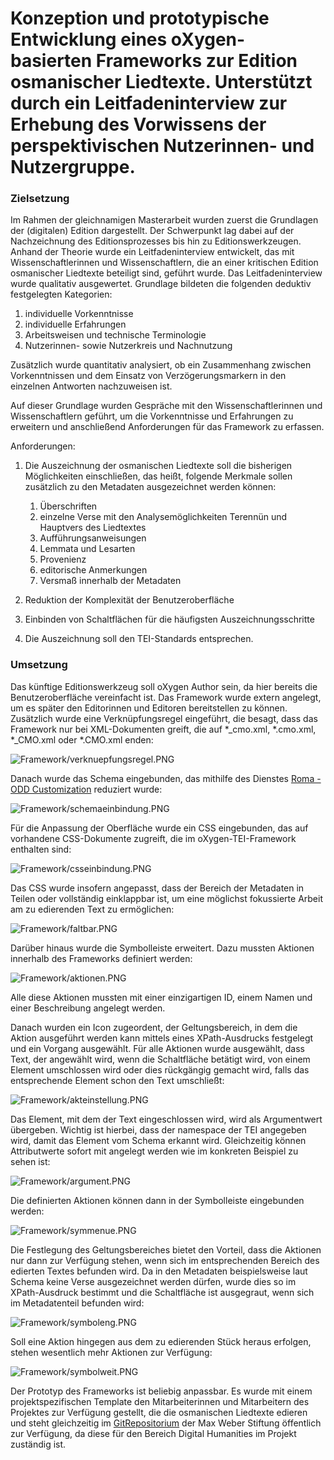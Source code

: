 # Konzeption und prototypische Entwicklung eines oXygen-basierten Frameworks zur Edition osmanischer Liedtexte. Unterstützt durch ein Leitfadeninterview zur Erhebung des Vorwissens der perspektivischen Nutzerinnen- und Nutzergruppe.

### Zielsetzung
Im Rahmen der gleichnamigen Masterarbeit wurden zuerst die Grundlagen der (digitalen) Edition dargestellt. Der Schwerpunkt lag dabei auf der Nachzeichnung des Editionsprozesses bis hin zu Editionswerkzeugen.
Anhand der Theorie wurde ein Leitfadeninterview entwickelt, das mit Wissenschaftlerinnen und Wissenschaftlern, die an einer kritischen Edition osmanischer Liedtexte beteiligt sind, geführt wurde. Das Leitfadeninterview wurde qualitativ ausgewertet. Grundlage bildeten die folgenden deduktiv festgelegten Kategorien:

1. individuelle Vorkenntnisse
1. individuelle Erfahrungen
1. Arbeitsweisen und technische Terminologie
1. Nutzerinnen- sowie Nutzerkreis und Nachnutzung

Zusätzlich wurde quantitativ analysiert, ob ein Zusammenhang zwischen Vorkenntnissen und dem Einsatz von Verzögerungsmarkern in den einzelnen Antworten nachzuweisen ist.

Auf dieser Grundlage wurden Gespräche mit den Wissenschaftlerinnen und Wissenschaftlern geführt, um die Vorkenntnisse und Erfahrungen zu erweitern und anschließend Anforderungen für das Framework zu erfassen.

Anforderungen:

1. Die Auszeichnung der osmanischen Liedtexte soll die bisherigen Möglichkeiten einschließen, das heißt, folgende Merkmale sollen zusätzlich zu den Metadaten ausgezeichnet werden können:
    1. Überschriften
    1. einzelne Verse mit den Analysemöglichkeiten Terennün und Hauptvers des Liedtextes
    1. Aufführungsanweisungen
    1. Lemmata und Lesarten 
    1. Provenienz
    1. editorische Anmerkungen
    1. Versmaß innerhalb der Metadaten

1. Reduktion der Komplexität der Benutzeroberfläche
1. Einbinden von Schaltflächen für die häufigsten Auszeichnungsschritte
1. Die Auszeichnung soll den TEI-Standards entsprechen.

### Umsetzung

Das künftige Editionswerkzeug soll oXygen Author sein, da hier bereits die  Benutzeroberfläche vereinfacht ist.
Das Framework wurde extern angelegt, um es später den Editorinnen und Editoren bereitstellen zu können. Zusätzlich wurde eine Verknüpfungsregel eingeführt, die besagt, dass das Framework nur bei XML-Dokumenten greift, die auf *_cmo.xml, *.cmo.xml, *_CMO.xml oder *.CMO.xml enden:

![Framework/verknuepfungsregel.PNG](Framework/verknuepfungsregel.PNG "Verknüpfungsregel")

Danach wurde das Schema eingebunden, das mithilfe des Dienstes [Roma - ODD Customization](https://romabeta.tei-c.org/) reduziert wurde:

![Framework/schemaeinbindung.PNG](Framework/schemaeinbindung.PNG "Schemaeinbindung")

Für die Anpassung der Oberfläche wurde ein CSS eingebunden, das auf vorhandene CSS-Dokumente zugreift, die im oXygen-TEI-Framework enthalten sind:

![Framework/csseinbindung.PNG](Framework/csseinbindung.PNG "CSS-Einbindung")

Das CSS wurde insofern angepasst, dass der Bereich der Metadaten in Teilen oder vollständig einklappbar ist, um eine möglichst fokussierte Arbeit am zu edierenden Text zu ermöglichen:

![Framework/faltbar.PNG](Framework/faltbar.PNG "Einklappbarer Metadatenteil")

Darüber hinaus wurde die Symbolleiste erweitert. Dazu mussten Aktionen innerhalb des Frameworks definiert werden:

![Framework/aktionen.PNG](Framework/aktionen.PNG "Übersicht Aktionen")

Alle diese Aktionen mussten mit einer einzigartigen ID, einem Namen und einer Beschreibung angelegt werden.

Danach wurden ein Icon zugeordent, der Geltungsbereich, in dem die Aktion ausgeführt werden kann mittels eines XPath-Ausdrucks festgelegt und ein Vorgang ausgewählt. Für alle Aktionen wurde ausgewählt, dass Text, der angewählt wird, wenn die Schaltfläche betätigt wird, von einem Element umschlossen wird oder dies rückgängig gemacht wird, falls das entsprechende Element schon den Text umschließt:

![Framework/akteinstellung.PNG](Framework/akteinstellung.PNG "Anpassung der Aktionseinstellungen")

Das Element, mit dem der Text eingeschlossen wird, wird als Argumentwert übergeben. Wichtig ist hierbei, dass der namespace der TEI angegeben wird, damit das Element vom Schema erkannt wird. Gleichzeitig können Attributwerte sofort mit angelegt werden wie im konkreten Beispiel zu sehen ist:

![Framework/argument.PNG](Framework/argument.PNG "Argumentwert festlegen")

Die definierten Aktionen können dann in der Symbolleiste eingebunden werden:

![Framework/symmenue.PNG](Framework/symmenue.PNG "Einbindung von Aktionen in die Symbolleiste")

Die Festlegung des Geltungsbereiches bietet den Vorteil, dass die Aktionen nur dann zur Verfügung stehen, wenn sich im entsprechenden Bereich des edierten Textes befunden wird. Da in den Metadaten beispielsweise laut Schema keine Verse ausgezeichnet werden dürfen, wurde dies so im XPath-Ausdruck bestimmt und die Schaltfläche ist ausgegraut, wenn sich im Metadatenteil befunden wird:

![Framework/symboleng.PNG](Framework/symboleng.PNG "Verfügbarkeit der Schaltflächen im teiHeader-Element")

Soll eine Aktion hingegen aus dem zu edierenden Stück heraus erfolgen, stehen wesentlich mehr Aktionen zur Verfügung:

![Framework/symbolweit.PNG](Framework/symbolweit.PNG "Verfügbarkeit der Schaltfläche im text-Element")

Der Prototyp des Frameworks ist beliebig anpassbar. Es wurde mit einem projektspezifischen Template den Mitarbeiterinnen und Mitarbeitern des Projektes zur Verfügung gestellt, die die osmanischen Liedtexte edieren und steht gleichzeitig im [GitRepositorium](https://github.com/maxweberstiftung/CMO-prototype-framework-text-edition) der Max Weber Stiftung öffentlich zur Verfügung, da diese für den Bereich Digital Humanities im Projekt zuständig ist.
